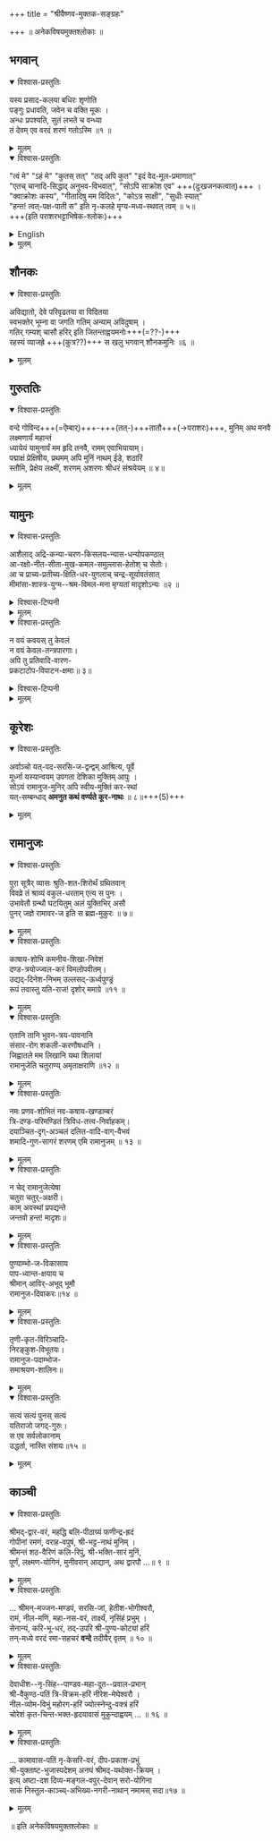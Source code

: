 +++
title = "श्रीवैष्णव-मुक्तक-सङ्ग्रहः"

+++
॥ अनेकविषयमुक्तश्लोकाः ॥  

## भगवान्

<details open><summary>विश्वास-प्रस्तुतिः</summary>

यस्य प्रसाद-कलया बधिरः शृणोति  
पङ्गुः प्रधावति, जवेन च वक्ति मूकः ।  
अन्धः प्रपश्यति, सुतं लभते च वन्ध्या  
तं देवम् एव वरदं शरणं गतोऽस्मि ॥१ ॥
</details>

<details><summary>मूलम्</summary>

यस्य प्रसादकलया बधिरः शृणोति  
पङ्गुः प्रधावति जवेन च वक्ति मूकः ।  
अन्धः प्रपश्यति सुतं लभते च वन्ध्या  
तं देवमेव वरदं शरणं गतोऽस्मि ॥१ ॥
</details>

<details open><summary>विश्वास-प्रस्तुतिः</summary>

"त्वं मे" "ऽहं मे" "कुतस् तत्" "तद् अपि कुत" "इदं वेद-मूल-प्रमाणात्"  
"एतच् चानादि-सिद्धाद् अनुभव-विभवात्", "सोऽपि साक्रोश एव" +++(दुःखजनकत्वात्)+++ ।  
"क्वाक्रोशः कस्य", "गीतादिषु मम विदितः", "कोऽत्र साक्षी", "सुधीः स्यात्"  
"हन्त! त्वत्-पक्ष-पाती स" इति नृ-कलहे मृग्य-मध्य-स्थवत् त्वम् ॥ ५॥  
+++(इति पराशरभट्टाभिषेक-श्लोकः)+++
</details>

<details><summary>English</summary>

The above verse is the imagination of Sri Parashara Bhattar known as Tirumanjanam sloka. It is in the form of a conversation between the jeevaatma and paramaatma.

Paramatma – tvam me  –  I am your master. I own you.  
Jeevatma – aham me – I am my own master  
Paramatma – kuthastath – How do you claim that?  
Jeevatma – tadhapi kutha – How do you claim that then?  
Paramatma – idham veda moola pramaNaath  – This is has been established in the Vedas  
Jeevatma – yethacchaanaadhisiddhaath   anubhavavibhavaath – I speak from my own experience from the begin of time  
Paramatma – tarhi saakrosha yeva – But it is discarded as not true  
Jeevatma – kvaakroshaha kasya – by whom and when?  
Paramatma – Githaadheeshu mama vidhithaha – In Bhagavad Gita, I myself have said that
Jeevatma – ko athra saakshee – Who is the witness for that?
Paramatma – sudhee syaath – The wise men
Jeevatma – hantha tvath pakshapaathee – They are all on your side. They are partial to you.

sa ithi nrukalahE mrugyamadhyasThavath tvam – Thus, the debate between the Jeevatma and Paramatma continued.

So, when Parasara Bhattar sees the Lord’s idol wrapped with wet clothes during abhishekam, he imagines that the Lord is trying to convince his superiority by wearing wet clothes and swearing. But the ignorant jeevatma is still not ready to accept!
</details>


<details><summary>मूलम्</summary>

त्वं मेऽहं मे कुतस्तत् तदपि कुत इदं वेदमूलप्रमाणात्  
एतच्चानादिसिद्धादनुभवविभवात् सोऽपि साक्रोश एव ।  
क्वाक्रोशः कस्य गीतादिषु मम विदितः कोऽत्र साक्षी सुधीः स्यात्  
हन्त! त्वत्पक्षपाती स इति नृकलहे मृग्यमध्यस्थवत्त्वम् ॥ ५॥
</details>

## शौनकः
<details open><summary>विश्वास-प्रस्तुतिः</summary>

अविद्यातो, देवे परिवृढतया वा विदितया  
स्वभक्तेर् भूम्ना वा जगति गतिम् अन्याम् अविदुषाम् ।  
गतिर् गम्यश् चासौ हरिर् इति जितन्ताह्वयमनोः+++(=??-)+++  
रहस्यं व्याजह्रे +++(कुत्र??)+++ स खलु भगवान् शौनकमुनिः ॥६ ॥
</details>

<details><summary>मूलम्</summary>

अविद्यातो देवे परिवृढतया वा विदितया  
स्वभक्तेर्भूम्ना वा जगति गतिमन्यामविदुषाम् ।  
गतिर्गम्यश्चासौ हरिरिति जितन्ताह्वयमनोः  
रहस्यं व्याजह्रे स खलु भगवान् शौनकमुनिः ॥
</details>

## गुरुततिः
<details open><summary>विश्वास-प्रस्तुतिः</summary>

वन्दे गोविन्द+++(=ऎम्बार्)+++-+++(तत्-)+++तातौ+++(→पराशरः)+++, मुनिम् अथ मनवै लक्ष्मणार्यं महान्तं  
ध्यायेयं यामुनार्यं मम हृदि तनवै, रामम् एवाभियायाम्।  
पद्माक्षं प्रेक्षिषीय, प्रथमम् अपि मुनिं नाथम् ईडे, शठारिं  
स्तौमि, प्रेक्षेय लक्ष्मीं, शरणम् अशरणः श्रीधरं संश्रयेयम् ॥ ४॥
</details>

<details><summary>मूलम्</summary>

वन्दे गोविन्दतातौ मुनिमथ मनवै लक्ष्मणार्यं महान्तं  
ध्यायेयं यामुनार्यं मम हृदि तनवैराममेवाभियायाम्।  
पद्माक्षं प्रेक्षिषीय प्रथममपि मुनि नाथमीडे शठारि  
स्तौमि प्रेक्षेय लक्ष्मीं शरणमशरणः श्रीधरं संश्रयेयम् ॥ ४॥
</details>

## यामुनः
<details open><summary>विश्वास-प्रस्तुतिः</summary>

आशैलाद् अद्रि-कन्या-चरण-किसलय-न्यास-धन्योपकण्ठात्  
आ-रक्षो-नीत-सीता-मुख-कमल-समुल्लास-हेतोश् च सेतोः।  
आ च प्राच्य-प्रतीच्य-क्षिति-धर-युगलाच् चन्द्र-सूर्यावतंसात्  
मीमांसा-शास्त्र-युग्म--श्रम-विमल-मना मृग्यतां मादृशोऽन्यः ॥२ ॥
</details>

<details><summary>विश्वास-टिप्पनी</summary>

यामुनप्रौढोक्ती राजसभायां वादारम्भ इति श्रूयते। 
</details>


<details><summary>मूलम्</summary>

आशैलादद्रिकन्याचरणकिसलयन्यासधन्योपकण्ठात्  
आरक्षोनीतसीतामुखकमलसमुल्लासहेतोश्च सेतोः।  
आचप्राच्यप्रतीच्यक्षितिधरयुगलाच्चन्द्रसूर्यावतंसात् /...युगलादर्कसोमावतंसात् ..  
मीमांसाशास्त्रयुग्मश्रमविमलमना मृग्यतां मादृशोऽन्यः ॥२ ॥
</details>


<details open><summary>विश्वास-प्रस्तुतिः</summary>

न वयं कवयस् तु केवलं  
न वयं केवल-तन्त्रपारगाः।  
अपि तु प्रतिवादि-वारण-  
प्रकटाटोप-विपाटन-क्षमाः॥ ३॥
</details>

<details><summary>विश्वास-टिप्पनी</summary>

यामुनप्रौढोक्ती राजसभायां वादारम्भ इति श्रूयते।
</details>

<details><summary>मूलम्</summary>

न वयं कवयस्तु केवलं  
न वयं केवलतन्त्रपारगाः।  
अपि तु प्रतिवादिवारण  
प्रकटाटोपविपाटनक्षमाः॥ ३॥
</details>




## कूरेशः
<details open><summary>विश्वास-प्रस्तुतिः</summary>

अर्वाञ्चो यत्-पद-सरसि-ज-द्वन्द्वम् आश्रित्य, पूर्वे  
मूर्ध्ना यस्यान्वयम् उपगता देशिका मुक्तिम् आपुः ।  
सोऽयं रामानुज-मुनिर् अपि स्वीय-मुक्तिं कर-स्थां  
यत्-सम्बन्धाद् **अमनुत कथं वर्ण्यते कूर-नाथः** ॥ ८॥+++(5)+++
</details>

<details><summary>मूलम्</summary>

अर्वाञ्चो यत्पदसरसिजद्वन्द्वमाश्रित्य पूर्वे  
मूर्ध्ना यस्यान्वयमुपगता देशिका मुक्तिमापुः ।  
सोऽयं रामानुजमुनिरपि स्वीयमुक्तिं करस्थां  
यत्सम्बन्धादमनुत कथं वर्ण्यते कूरनाथः ॥ ८॥
</details>

## रामानुजः

<details open><summary>विश्वास-प्रस्तुतिः</summary>

पुरा सूत्रैर् व्यासः श्रुति-शत-शिरोर्थं ग्रथितवान्  
विवव्रे तं श्राव्यं वकुल-धरताम् एत्य स पुनः ।  
उभावेतौ ग्रन्थौ घटयितुम् अलं युक्तिभिर् असौ  
पुनर् जज्ञे रामावर-ज इति स ब्रह्म-मुकुरः ॥ ७॥
</details>


<details><summary>मूलम्</summary>

पुरा सूत्रैर्व्यासः श्रुतिशतशिरोर्थं ग्रथितवान्  
विवव्रे तं श्राव्यं वकुलधरतामेत्य स पुनः ।  
उभावेतौ ग्रन्थौ घटयितुमलं युक्तिभिरसौ  
पुनर्जज्ञे रामावरज इति स ब्रह्ममुकुरः ॥ ७॥
</details>


<details open><summary>विश्वास-प्रस्तुतिः</summary>

काषाय-शोभि कमनीय-शिखा-निवेशं  
दण्ड-त्रयोज्ज्वल-करं विमलोपवीतम्।  
उद्यद्-दिनेश-निभम् उल्लसद्-ऊर्ध्वपुण्ड्रं  
रूपं तवास्तु यति-राज! दृशोर् ममाग्रे ॥११ ॥
</details>

<details><summary>मूलम्</summary>

काषायशोभि कमनीयशिखानिवेशं  
दण्डत्रयोज्ज्वलकरं विमलोपवीतम्।  
उद्यद्दिनेशनिभमुल्लसदूर्ध्वपुण्ड्रं  
रूपं तवास्तु यतिराज! दृशोर्ममाग्रे ॥११ ॥
</details>


<details open><summary>विश्वास-प्रस्तुतिः</summary>

एतानि तानि भुवन-त्रय-पावनानि  
संसार-रोग शकली-करणौषधानि ।  
जिह्वातले मम लिखानि यथा शिलायां  
रामानुजेति चतुराण्य् अमृताक्षराणि ॥१२ ॥
</details>

<details><summary>मूलम्</summary>

एतानि तानि भुवनत्रयपावनानि  
संसाररोग शकलीकरणौषधानि ।  
जिह्वातले मम लिखानि यथा शिलायां  
रामानुजेति चतुराण्यमृताक्षराणि ॥१२ ॥
</details>


<details open><summary>विश्वास-प्रस्तुतिः</summary>

नमः प्रणव-शोभितं नव-कषाय-खण्डाम्बरं  
त्रि-दण्ड-परिमण्डितं त्रिविध-तत्त्व-निर्वाहकम्।  
दयाञ्चित-दृग्-अञ्चलं दलित-वादि-वाग्-वैभवं  
शमादि-गुण-सागरं शरणम् एमि रामानुजम् ॥ १३ ॥
</details>

<details><summary>मूलम्</summary>

नमः प्रणवशोभितं नवकषायखण्डाम्बरं  
त्रिदण्डपरिमण्डितं त्रिविधतत्त्वनिर्वाहकम्।  
दयाञ्चितदृगञ्चलं दलितवादिवाग्वैभवं  
शमादिगुणसागरं शरणमेमि रामानुजम् ॥ १३ ॥
</details>


<details open><summary>विश्वास-प्रस्तुतिः</summary>

न चेद् रामानुजेत्येषा  
चतुरा चतुर्-अक्षरी।  
काम् अवस्थां प्रपद्यन्ते  
जन्तवो हन्त! मादृशः॥  
</details>

<details><summary>मूलम्</summary>

न चेद् रामानुजेत्येषा चतुरा चतुरक्षरी।  
कामवस्थां प्रपद्यन्ते जन्तवो हन्त! मादृशः॥  
</details>


<details open><summary>विश्वास-प्रस्तुतिः</summary>

पुण्याम्भो-ज-विकासाय  
पाप-ध्वान्त-क्षयाय च  
श्रीमान् आविर्-अभूद् भूमौ  
रामानुज-दिवाकरः॥१४ ॥
</details>

<details><summary>मूलम्</summary>

पुण्याम्भोजविकासाय पापध्वान्तक्षयाय च  
श्रीमानाविरभूद्भूमौ रामानुजदिवाकरः॥१४ ॥
</details>


<details open><summary>विश्वास-प्रस्तुतिः</summary>

तृणी-कृत-विरिञ्चादि-  
निरङ्कुश-विभूतयः।  
रामानुज-पदाम्भोज-  
समाश्रयण-शालिनः॥
</details>

<details><summary>मूलम्</summary>

तृणीकृतविरिञ्चादिनिरङ्कुशविभूतयः।  
रामानुजपदाम्भोजसमाश्रयणशालिनः॥  
</details>


<details open><summary>विश्वास-प्रस्तुतिः</summary>

सत्यं सत्यं पुनस् सत्यं  
यतिराजो जगद्-गुरुः।  
स एव सर्वलोकानाम्  
उद्धर्ता, नास्ति संशयः॥१५ ॥
</details>

<details><summary>मूलम्</summary>

सत्यं सत्यं पुनस्सत्यं यतिराजो जगद्गुरुः।  
स एव सर्वलोकानामुद्धर्ता नास्ति संशयः॥१५ ॥
</details>


## काञ्ची
<details open><summary>विश्वास-प्रस्तुतिः</summary>

श्रीमद्-द्वार-वरं, महद्धि बलि-पीठाग्र्यं फणीन्द्र-ह्रदं  
गोपीनां रमणं, वराह-वपुषं, श्री-भट्ट-नाथं मुनिम् ।  
श्रीमन्तं शठ-वैरिणं कलि-रिपुं, श्री-भक्ति-सारं मुनिं,  
पूर्णं, लक्ष्मण-योगिनं, मुनीवरान् आद्यान्, अथ द्वारपौ …॥ ९ ॥
</details>

<details><summary>मूलम्</summary>

श्रीमद्द्वारवरं महद्धि बलिपीठाग्र्यं फणीन्द्रह्रदं  
गोपीनां रमणं वराहवपुषं श्रीभट्टनाथं मुनिम् ।  
श्रीमन्तं शठवैरिणं कलिरिपुं श्रीभक्तिसारं मुनिं  
पूर्णं लक्ष्मणयोगिनं मुनीवरानाद्यानथ द्वारपौ ॥ ९ ॥
</details>


<details open><summary>विश्वास-प्रस्तुतिः</summary>

… श्रीमन्-मज्जन-मण्डपं, सरसि-जां, हेतीश-भोगीश्वरौ,  
रामं, नील-मणिं, महा-नस-वरं, तार्क्ष्यं, नृसिंहं प्रभुम् ।  
सेनान्यं, करि-भू-धरं, तद्-उपरि श्री-पुण्य-कोट्यां हरिं  
तन्-मध्ये वरदं रमा-सहचरं **वन्दे** तदीयैर् वृतम् ॥ १० ॥
</details>

<details><summary>मूलम्</summary>

श्रीमन्मज्जनमण्डपं सरसिजां हेतीशभोगीश्वरौ  
रामं नीलमणिं महानसवरं तार्क्ष्यं नृसिंहं प्रभुम् ।  
सेनान्यं करिभूधरं तदुपरि श्रीपुण्यकोट्यां हरिं  
तन्मध्ये वरदं रमासहचरं वन्दे तदीयैर्वृतम् ॥ १० ॥
</details>


<details open><summary>विश्वास-प्रस्तुतिः</summary>

देवाधीश--नृ-सिंह--पाण्डव-महा-दूत--प्रवाल-प्रभान्  
श्री-वैकुण्ठ-पतिं त्रि-विक्रम-हरिं नीरेश-मेघेश्वरौ ।  
नील-व्योम-विभुं महोरग-हरिं ज्योत्स्नेन्दु-वक्त्रं हरिं  
चोरेशं कृत-चिन्त-भक्त-हृदयावासं मुकुन्दाह्वयम् … ॥ १६ ॥
</details>

<details><summary>मूलम्</summary>

देवाधीशनृसिंहपाण्डवमहादूतप्रवालप्रभान्  
श्रीवैकुण्ठपतिं त्रिविक्रमहरिं नीरेशमेघेश्वरौ ।  
नीलव्योमविभुं महोरगहरिं ज्योत्स्नेन्दुवक्त्रं हरिं  
चोरेशं कृतचिन्तभक्तहृदयावासं मुकुन्दाह्वयम् ॥ १६ ॥
</details>


<details open><summary>विश्वास-प्रस्तुतिः</summary>

… कामावास-पतिं नृ-केसरि-वरं, दीप-प्रकाश-प्रभुं  
श्री-युक्ताष्ट-भुजास्पदेशम् अनघं श्रीमद्-यथोक्त-क्रियम् ।  
इत्य् अष्टा-दश दिव्य-मङ्गल-वपुर्-देवान् सरो-योगिना  
साकं निस्तुल-काञ्च्य्-अभिख्य-नगरी-नाथान् नमामस् सदा॥१७ ॥
</details>

<details><summary>मूलम्</summary>

कामावासपतिं नृकेसरिवरं दीपप्रकाशप्रभुं  
श्रीयुक्ताष्टभुजास्पदेशमनघं श्रीमद्यथोक्तक्रियम् ।  
इत्यष्टादशदिव्यमङ्गलवपुर्देवान् सरोयोगिना  
साकं निस्तुलकाञ्च्यभिख्यनगरीनाथान् नमामस्सदा॥१७ ॥
</details>

॥ इति अनेकविषयमुक्तश्लोकाः ॥
